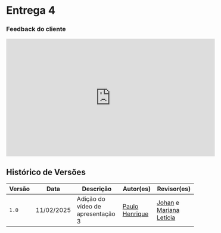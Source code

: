 # Entrega 4


### Feedback do cliente

<iframe width="560" height="315" src="https://www.youtube.com/embed/3KF8rovGWTk?si=dxNnYN9pHllV6QiX" title="YouTube video player" frameborder="0" allow="accelerometer; autoplay; clipboard-write; encrypted-media; gyroscope; picture-in-picture; web-share" referrerpolicy="strict-origin-when-cross-origin" allowfullscreen></iframe>

## Histórico de Versões

| Versão |    Data    | Descrição                                 | Autor(es)                                       | Revisor(es)                                    |
| ------ | :--------: | ----------------------------------------- | ----------------------------------------------- | ---------------------------------------------- |
| `1.0`   | 11/02/2025 | Adição do vídeo de apresentação 3                         | [Paulo Henrique](https://github.com/Nanashii76)  |     [Johan](https://github.com/johan-rocha) e  [Mariana Letícia](https://github.com/Marianannn)   | 